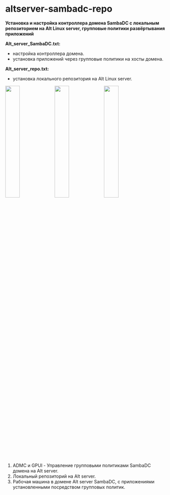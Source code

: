 # altserver-sambadc-repo
**Установка и настройка контроллера домена SambaDC с локальным репозиторием на Alt Linux server, групповые политики развёртывания приложений**

**Alt_server_SambaDC.txt:**
- настройка контроллера домена.
- установка приложений через групповые политики на хосты домена.

**Alt_server_repo.txt:**
- установка локального репозитория на Alt Linux server.


<img src="https://github.com/cloaksocks/altserver-sambadc-repo/assets/157986562/6e0ee1bb-47ac-43d5-8d80-cdd282c4459c" width="30%"></img>
<img src="https://github.com/cloaksocks/altserver-sambadc-repo/assets/157986562/83c33ced-4d39-42fb-ab13-27fea582f1b6" width="30%"></img>
<img src="https://github.com/cloaksocks/altserver-sambadc-repo/assets/157986562/688d68db-396b-42c5-b4e1-915a4f9ad9b4" width="30%"></img> 
1. ADMC и GPUI - Управление групповыми политиками SambaDC домена на Alt server.
2. Локальный репозиторий на Alt server.
3. Рабочая машина в домене Alt server SambaDC, с приложениями установленными посредством групповых политик.
